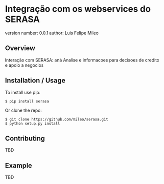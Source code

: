 Integração com os webservices do SERASA
===============================

version number: 0.0.1
author: Luis Felipe Mileo

Overview
--------

Interação com SERASA:  aná Analise e informacoes para decisoes de credito e apoio a negocios

Installation / Usage
--------------------

To install use pip:

    $ pip install serasa


Or clone the repo:

    $ git clone https://github.com/mileo/serasa.git
    $ python setup.py install
    
Contributing
------------

TBD

Example
-------

TBD